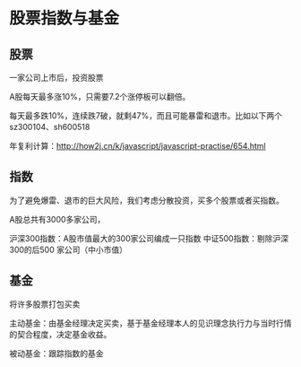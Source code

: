 # 股票指数与基金

## 股票 

一家公司上市后，投资股票

A股每天最多涨10%，只需要7.2个涨停板可以翻倍。

每天最多跌10%，连续跌7破，就剩47%，而且可能暴雷和退市。比如以下两个
sz300104、sh600518

年复利计算：http://how2j.cn/k/javascript/javascript-practise/654.html

## 指数

为了避免爆雷、退市的巨大风险，我们考虑分散投资，买多个股票或者买指数。

A股总共有3000多家公司，

沪深300指数：A股市值最大的300家公司编成一只指数
 中证500指数：剔除沪深300的后500 家公司（中小市值）

## 基金

将许多股票打包买卖

主动基金：由基金经理决定买卖，基于基金经理本人的见识理念执行力与当时行情的契合程度，决定基金收益。

被动基金：跟踪指数的基金




